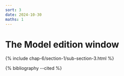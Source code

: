```yaml
---
sort: 3
date: 2024-10-30
maths: 1
---
```


# The Model edition window

{% include chap-6/section-1/sub-section-3.html %}

{% bibliography --cited %}

